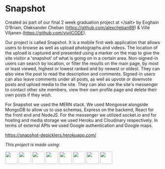 # Snapshot

Created as part of our final 2 week graduation project at &lt;/salt&gt; by Eoghain O’Briain, Oleksander Cheban (https://github.com/alexcheban89) & Ville Viljanen (https://github.com/vivilCODE).

Our project is called Snapshot. It is a mobile first web application that allows users to browse as well as upload photographs and videos. The location of the upload is captured and presented using a marker on the map to give the site visitor a 'snapshot' of what is going on in a certain area. Non-signed-in users can search by location, or filter the results on the main page, by most or least viewed, highest or lowest ranked and by newest or oldest. They can also view the post to read the description and comments. Signed-in users can also leave comments under all posts, as well as upvote or downvote posts and upload media to the site. They can also use the site's messenger to contact other site members, view their own profile page and delete their own posts if they wish.

For Snapshot we used the MERN stack. We used Mongoose alongside MongoDB to allow us to use schemas, Express on the backend, React for the front end and NodeJS. For the messenger we utilized socket.io and for hosting and media storage we used Heroku and Cloudinary respectively. In terms of external APIs we used Google authentication and Google maps.

https://snapshot-depicklers.herokuapp.com/

<i>This project is made using:</i>

<div>
    <img height=40 src="https://cdn.jsdelivr.net/gh/devicons/devicon/icons/javascript/javascript-original.svg"/>
    <img height=40 src="https://cdn.jsdelivr.net/gh/devicons/devicon/icons/nodejs/nodejs-original.svg" />
    <img height=40 src="https://cdn.jsdelivr.net/gh/devicons/devicon/icons/react/react-original.svg" />
    <img height=40 src="https://cdn.jsdelivr.net/gh/devicons/devicon/icons/express/express-original.svg" />
    <img height=40 src="https://cdn.jsdelivr.net/gh/devicons/devicon/icons/html5/html5-original.svg" />
    <img height=40 src="https://cdn.jsdelivr.net/gh/devicons/devicon/icons/css3/css3-original.svg" />
    <img height=40 src="https://cdn.jsdelivr.net/gh/devicons/devicon/icons/mongodb/mongodb-original.svg" />
    <img height=40 src="https://cdn.jsdelivr.net/gh/devicons/devicon/icons/git/git-plain.svg"/>
</div>
